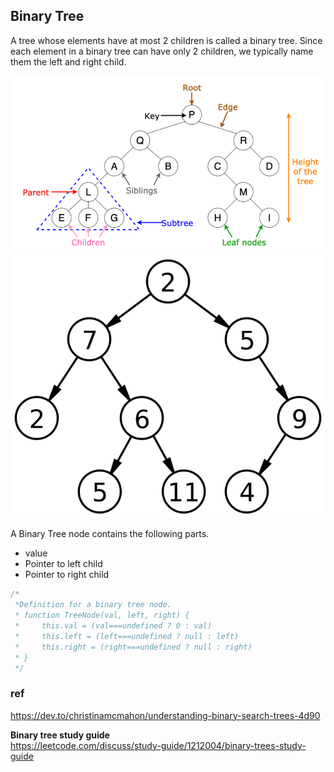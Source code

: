## Binary Tree
A tree whose elements have at most 2 children is called a binary tree. Since each element in a binary tree can have only 2 children, we typically name them the left and right child.

![](./binary_tree_graph.png)
![](./binaryTree.png)

A Binary Tree node contains the following parts.
- value
- Pointer to left child
- Pointer to right child

```js
/*
 *Definition for a binary tree node.
 * function TreeNode(val, left, right) {
 *     this.val = (val===undefined ? 0 : val)
 *     this.left = (left===undefined ? null : left)
 *     this.right = (right===undefined ? null : right)
 * }
 */
```

### ref 
https://dev.to/christinamcmahon/understanding-binary-search-trees-4d90

**Binary tree study guide** \
https://leetcode.com/discuss/study-guide/1212004/binary-trees-study-guide
